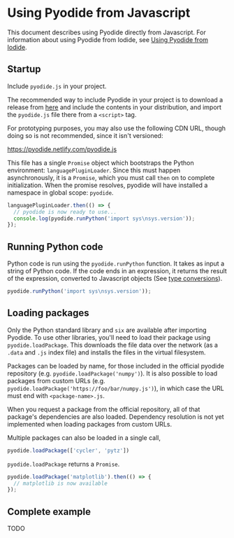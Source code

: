 # Using Pyodide from Javascript

This document describes using Pyodide directly from Javascript. For information
about using Pyodide from Iodide, see [Using Pyodide from
Iodide](using_pyodide_from_iodide.md).

## Startup

Include `pyodide.js` in your project.

The recommended way to include Pyodide in your project is to download a release
from [here](https://github.com/iodide-project/pyodide/releases) and include the
contents in your distribution, and import the `pyodide.js` file there from a
`<script>` tag.

For prototyping purposes, you may also use the following CDN URL, though doing
so is not recommended, since it isn't versioned:

  https://pyodide.netlify.com/pyodide.js

This file has a single `Promise` object which bootstraps the Python environment:
`languagePluginLoader`. Since this must happen asynchronously, it is a
`Promise`, which you must call `then` on to complete initialization. When the
promise resolves, pyodide will have installed a namespace in global scope:
`pyodide`.

```javascript
languagePluginLoader.then(() => {
  // pyodide is now ready to use...
  console.log(pyodide.runPython('import sys\nsys.version'));
});
```

## Running Python code

Python code is run using the `pyodide.runPython` function. It takes as input a
string of Python code. If the code ends in an expression, it returns the result
of the expression, converted to Javascript objects (See [type
conversions](type_conversions.md)).

```javascript
pyodide.runPython('import sys\nsys.version'));
```

## Loading packages

Only the Python standard library and `six` are available after importing
Pyodide. To use other libraries, you'll need to load their package using
`pyodide.loadPackage`. This downloads the file data over the network (as a
`.data` and `.js` index file) and installs the files in the virtual filesystem.

Packages can be loaded by name, for those included in the official pyodide
repository (e.g. `pyodide.loadPackage('numpy')`). It is also possible to load
packages from custom URLs (e.g.
`pyodide.loadPackage('https://foo/bar/numpy.js')`), in which case the URL must
end with `<package-name>.js`.

When you request a package from the official repository, all of that package's
dependencies are also loaded. Dependency resolution is not yet implemented
when loading packages from custom URLs.

Multiple packages can also be loaded in a single call,
```js
pyodide.loadPackage(['cycler', 'pytz'])
```

`pyodide.loadPackage` returns a `Promise`.

```javascript
pyodide.loadPackage('matplotlib').then(() => {
  // matplotlib is now available
});
```

## Complete example

TODO
